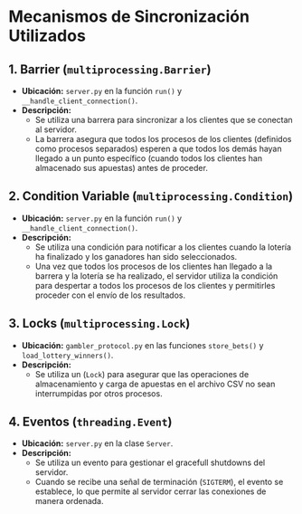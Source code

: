 # Mecanismos de Sincronización Utilizados

## 1. Barrier (`multiprocessing.Barrier`)

- **Ubicación:** `server.py` en la función `run()` y `__handle_client_connection()`.
- **Descripción:**
  - Se utiliza una barrera para sincronizar a los clientes que se conectan al servidor.
  - La barrera asegura que todos los procesos de los clientes (definidos como procesos separados) esperen a que todos los demás hayan llegado a un punto específico (cuando todos los clientes han almacenado sus apuestas) antes de proceder.

## 2. Condition Variable (`multiprocessing.Condition`)

- **Ubicación:** `server.py` en la función `run()` y `__handle_client_connection()`.
- **Descripción:**
  - Se utiliza una condición para notificar a los clientes cuando la lotería ha finalizado y los ganadores han sido seleccionados.
  - Una vez que todos los procesos de los clientes han llegado a la barrera y la lotería se ha realizado, el servidor utiliza la condición para despertar a todos los procesos de los clientes y permitirles proceder con el envío de los resultados.

## 3. Locks (`multiprocessing.Lock`)

- **Ubicación:** `gambler_protocol.py` en las funciones `store_bets()` y `load_lottery_winners()`.
- **Descripción:**
  - Se utiliza un (`Lock`) para asegurar que las operaciones de almacenamiento y carga de apuestas en el archivo CSV no sean interrumpidas por otros procesos.

## 4. Eventos (`threading.Event`)

- **Ubicación:** `server.py` en la clase `Server`.
- **Descripción:**
  - Se utiliza un evento para gestionar el gracefull shutdowns del servidor.
  - Cuando se recibe una señal de terminación (`SIGTERM`), el evento se establece, lo que permite al servidor cerrar las conexiones de manera ordenada.
